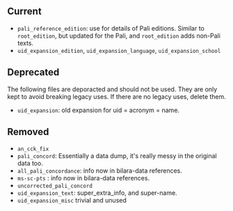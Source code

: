 

## Current

- `pali_reference_edition`: use for details of Pali editions. Similar to `root_edition`, but updated for the Pali, and `root_edition` adds non-Pali texts.
- `uid_expansion_edition`, `uid_expansion_language`, `uid_expansion_school`

## Deprecated

The following files are deporacted and should not be used. They are only kept to avoid breaking legacy uses. If there are no legacy uses, delete them.


- `uid_expansion`: old expansion for uid = acronym = name.




## Removed

- `an_cck_fix` 
- `pali_concord`: Essentially a data dump, it's really messy in the original data too.
- `all_pali_concordance`: info now in bilara-data references.
- `ms-sc-pts` : info now in bilara-data references.
- `uncorrected_pali_concord`
- `uid_expansion_text`: super_extra_info, and super-name.
- `uid_expansion_misc` trivial and unused

